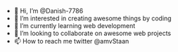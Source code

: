 - 👋 Hi, I’m @Danish-7786
- 👀 I’m interested in creating awesome things by coding
- 🌱 I’m currently learning web development
- 💞️ I’m looking to collaborate on awesome web projects
- 📫 How to reach me twitter @amvStaan

<!---
Danish-7786/Danish-7786 is a ✨ special ✨ repository because its `README.md` (this file) appears on your GitHub profile.
You can click the Preview link to take a look at your changes.
--->
